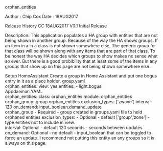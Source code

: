 orphan_entities

Author : Chip Cox
Date : 18AUG2017

Release History
CC     18AUG2017      V0.1     Initial Release

Description:
This application populates a HA group with entities that are not being shown in another group. Because of the way the HA shows groups.  If an item in a in a class is not shown somewhere else, The generic group for that class will be shown along with any items that are part of that class.  To be honest the way HA decides which groups to show makes no sense what so ever.  But there is a good probibility that at least some of the items in any groups that show up on this page are not being shown somewhere else.

Setup
HomeAssistant
Create a group in Home Assistant and put one bogus entry in it as a place holder.
group.yaml<br>
<span>orphan_entities:
  view: yes
  entities:
    - light.bogus
</span>
<br>
Appdaemon.YAML<br>
<span>
orphan_entities:
  class: orphan_entities
  module: orphan_entities
  orphan_group: group.orphan_entities
  exclusion_types: ['zwave']
  interval: 120
  on_demand: input_boolean.demand_update
</span>
<br>
orphan_group - Required - group created in groups.yaml file to hold orphaned entities
exclusion_types: - Optional - default ['group','zone'] - type entities not to include in view.  
interval: Optional - default 120 seconds - seconds between updates
on_demand: Optional - no default - input_boolean that can be toggled to force an update.  I recommend not putting this entity an any groups so it is always on this page. 
